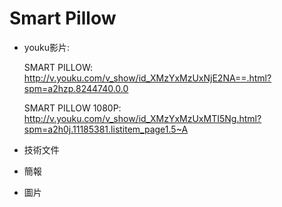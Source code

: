 # Smart Pillow

* youku影片:

  SMART PILLOW:
  http://v.youku.com/v_show/id_XMzYxMzUxNjE2NA==.html?spm=a2hzp.8244740.0.0

  SMART PILLOW 1080P:
  http://v.youku.com/v_show/id_XMzYxMzUxMTI5Ng.html?spm=a2h0j.11185381.listitem_page1.5~A

* 技術文件

* 簡報

* 圖片
